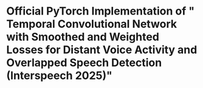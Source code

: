 # Official PyTorch Implementation of " Temporal Convolutional Network with Smoothed and Weighted Losses for Distant Voice Activity and Overlapped Speech Detection (Interspeech 2025)"
